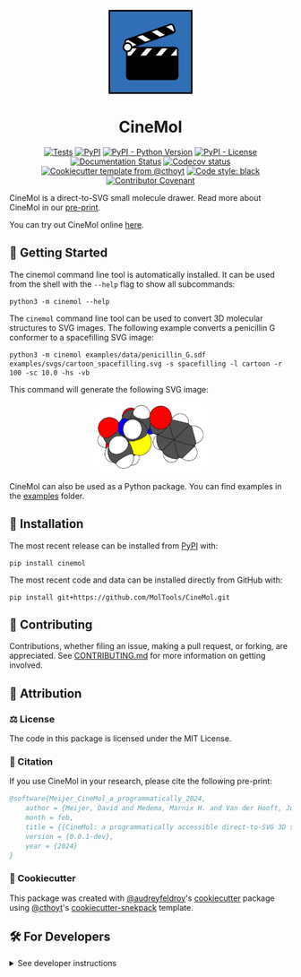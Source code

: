 <p align="center">
  <img src="./logo.png" height="150">
</p>

<h1 align="center">
  CineMol
</h1>

<p align="center">
    <a href="https://github.com/MolTools/CineMol/actions/workflows/tests.yml">
        <img alt="Tests" src="https://github.com/MolTools/CineMol/actions/workflows/tests.yml/badge.svg" /></a>
    <a href="https://pypi.org/project/cinemol">
        <img alt="PyPI" src="https://img.shields.io/pypi/v/cinemol" /></a>
    <a href="https://pypi.org/project/cinemol">
        <img alt="PyPI - Python Version" src="https://img.shields.io/pypi/pyversions/cinemol" /></a>
    <a href="https://github.com/MolTools/CineMol/blob/main/LICENSE">
        <img alt="PyPI - License" src="https://img.shields.io/pypi/l/cinemol" /></a>
    <a href='https://cinemol.readthedocs.io/en/latest/?badge=latest'>
        <img src='https://readthedocs.org/projects/cinemol/badge/?version=latest' alt='Documentation Status' /></a>
    <a href="https://codecov.io/gh/MolTools/CineMol/branch/main">
        <img src="https://codecov.io/gh/MolTools/CineMol/branch/main/graph/badge.svg" alt="Codecov status" /></a>  
    <a href="https://github.com/cthoyt/cookiecutter-python-package">
        <img alt="Cookiecutter template from @cthoyt" src="https://img.shields.io/badge/Cookiecutter-snekpack-blue" /></a>
    <a href='https://github.com/psf/black'>
        <img src='https://img.shields.io/badge/code%20style-black-000000.svg' alt='Code style: black' /></a>
    <a href="https://github.com/MolTools/CineMol/blob/main/.github/CODE_OF_CONDUCT.md">
        <img src="https://img.shields.io/badge/Contributor%20Covenant-2.1-4baaaa.svg" alt="Contributor Covenant"/></a>
</p>


CineMol is a direct-to-SVG small molecule drawer. Read more about CineMol in our [pre-print](https://chemrxiv.org/engage/chemrxiv/article-details/65bbb3c966c1381729bd6e27). 

You can try out CineMol online [here](https://moltools.bioinformatics.nl/cinemol).

## 💪 Getting Started

The cinemol command line tool is automatically installed. It can
be used from the shell with the `--help` flag to show all subcommands:

```shell
python3 -m cinemol --help
```

The `cinemol` command line tool can be used to convert 3D molecular structures to SVG images. The following example
converts a penicillin G conformer to a spacefilling SVG image:

```shell
python3 -m cinemol examples/data/penicillin_G.sdf examples/svgs/cartoon_spacefilling.svg -s spacefilling -l cartoon -r 100 -sc 10.0 -hs -vb
```

This command will generate the following SVG image:

<p align="center">
    <img src="examples/svgs/cartoon_spacefilling.svg" width=200 height=125>
</p>

CineMol can also be used as a Python package. You can find examples in the [examples](examples) folder.

## 🚀 Installation

The most recent release can be installed from
[PyPI](https://pypi.org/project/cinemol/) with:

```shell
pip install cinemol
```

The most recent code and data can be installed directly from GitHub with:

```shell
pip install git+https://github.com/MolTools/CineMol.git
```

## 👐 Contributing

Contributions, whether filing an issue, making a pull request, or forking, are appreciated. See
[CONTRIBUTING.md](https://github.com/MolTools/CineMol/blob/main/.github/CONTRIBUTING.md) for more information on getting involved.

## 👋 Attribution

### ⚖️ License

The code in this package is licensed under the MIT License.

### 📖 Citation

If you use CineMol in your research, please cite the following pre-print:

```bibtex
@software{Meijer_CineMol_a_programmatically_2024,
    author = {Meijer, David and Medema, Marnix H. and Van der Hooft, Justin J. J.},
    month = feb,
    title = {{CineMol: a programmatically accessible direct-to-SVG 3D small molecule drawer}},
    version = {0.0.1-dev},
    year = {2024}
}
```

### 🍪 Cookiecutter

This package was created with [@audreyfeldroy](https://github.com/audreyfeldroy)'s
[cookiecutter](https://github.com/cookiecutter/cookiecutter) package using [@cthoyt](https://github.com/cthoyt)'s
[cookiecutter-snekpack](https://github.com/cthoyt/cookiecutter-snekpack) template.

## 🛠️ For Developers

<details>
  <summary>See developer instructions</summary>

The final section of the README is for if you want to get involved by making a code contribution.

### Development Installation

To install in development mode, use the following:

```bash
git clone git+https://github.com/MolTools/CineMol.git
cd CineMol
pip install -e .
```

### 🥼 Testing

After cloning the repository and installing `tox` with `pip install tox`, the unit tests in the `tests/` folder can be
run reproducibly with:

```shell
tox
```

Additionally, these tests are automatically re-run with each commit in a
[GitHub Action](https://github.com/MolTools/CineMol/actions?query=workflow%3ATests).

### 📖 Building the Documentation

The documentation can be built locally using the following:

```shell
git clone git+https://github.com/MolTools/CineMol.git
cd CineMol
tox -e docs
open docs/build/html/index.html
``` 

The documentation automatically installs the package as well as the `docs`
extra specified in the [`setup.cfg`](setup.cfg). `sphinx` plugins
like `texext` can be added there. Additionally, they need to be added to the
`extensions` list in [`docs/source/conf.py`](docs/source/conf.py).

The documentation can be deployed to [ReadTheDocs](https://readthedocs.io) using 
[this guide](https://docs.readthedocs.io/en/stable/intro/import-guide.html).
The [`.readthedocs.yml`](.readthedocs.yml) YAML file contains all the configuration you'll need.
You can also set up continuous integration on GitHub to check not only that
Sphinx can build the documentation in an isolated environment (i.e., with ``tox -e docs-test``)
but also that [ReadTheDocs can build it too](https://docs.readthedocs.io/en/stable/pull-requests.html).

### 📦 Making a Release

After installing the package in development mode and installing
`tox` with `pip install tox`, the commands for making a new release are contained within the `finish` environment
in `tox.ini`. Run the following from the shell:

```shell
tox -e finish
```

This script does the following:

1. Uses [Bump2Version](https://github.com/c4urself/bump2version) to switch the version number in the `setup.cfg`,
   `src/cinemol/version.py`, and [`docs/source/conf.py`](docs/source/conf.py) to not have the `-dev` suffix
2. Packages the code in both a tar archive and a wheel using [`build`](https://github.com/pypa/build)
3. Uploads to PyPI using [`twine`](https://github.com/pypa/twine). Be sure to have a `.pypirc` file
   configured to avoid the need for manual input at this step
4. Push to GitHub. You'll need to make a release going with the commit where the version was bumped.
5. Bump the version to the next patch. If you made big changes and want to bump the version by minor, you can
   use `tox -e bumpversion -- minor` after.

</details>